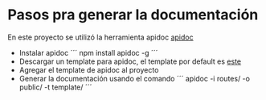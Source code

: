 # Pasos pra generar la documentación #
En este proyecto se utilizó la herramienta apidoc [apidoc](https://apidocjs.com/)
- Instalar apidoc
´´´
npm install apidoc -g
´´´
- Descargar un template para apidoc, el template por default es [este](https://github.com/apidoc/apidoc/tree/master/template)
- Agregar el template de apidoc al proyecto
- Generar la documentación usando el comando
´´´
apidoc -i routes/ -o public/ -t template/
´´´